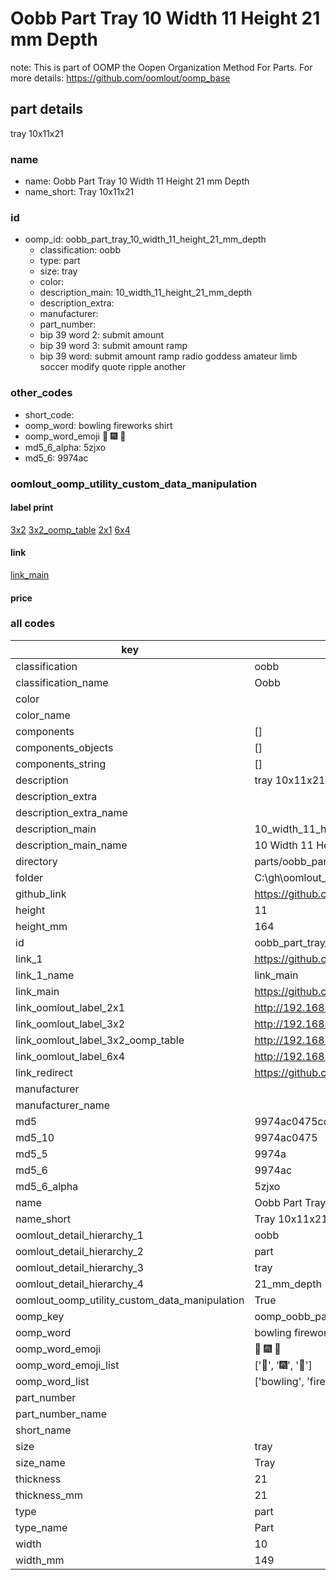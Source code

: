 # Oobb Part Tray 10 Width 11 Height 21 mm Depth  

note: This is part of OOMP the Oopen Organization Method For Parts. For more details: https://github.com/oomlout/oomp_base

##  part details
  



tray 10x11x21



### name
* name: Oobb Part Tray 10 Width 11 Height 21 mm Depth
* name_short: Tray 10x11x21 
### id
* oomp_id: oobb_part_tray_10_width_11_height_21_mm_depth
  * classification: oobb
  * type: part
  * size: tray
  * color: 
  * description_main: 10_width_11_height_21_mm_depth
  * description_extra: 
  * manufacturer: 
  * part_number: 
  * bip 39 word 2: submit amount
  * bip 39 word 3: submit amount ramp
  * bip 39 word: submit amount ramp radio goddess amateur limb soccer modify quote ripple another

### other_codes
* short_code: 
* oomp_word: bowling fireworks shirt
* oomp_word_emoji :bowling: :fireworks: :shirt:
* md5_6_alpha: 5zjxo
* md5_6: 9974ac






### oomlout_oomp_utility_custom_data_manipulation
#### label print
[3x2](http://192.168.1.245:1112/?label=oomp%205zjxo)
[3x2_oomp_table](http://192.168.1.108:1112/?label=oomp%205zjxo)
[2x1](http://192.168.1.242:1112/?label=oomp%205zjxo)
[6x4](http://192.168.1.55:1112/?label=oomp%205zjxo)    

#### link

[link_main](https://github.com/oomlout/oomlout_oobb_version_4_generated_parts/tree/main/navigation_oomp/oobb/part/tray/10_width_11_height_21_mm_depth/part)                              

#### price







### all codes 
| key | value |  
| --- | --- |  
| classification | oobb |  
| classification_name | Oobb |  
| color |  |  
| color_name |  |  
| components | [] |  
| components_objects | [] |  
| components_string | [] |  
| description | tray 10x11x21 |  
| description_extra |  |  
| description_extra_name |  |  
| description_main | 10_width_11_height_21_mm_depth |  
| description_main_name | 10 Width 11 Height 21 mm Depth |  
| directory | parts/oobb_part_tray_10_width_11_height_21_mm_depth |  
| folder | C:\gh\oomlout_oobb_version_4_generated_parts\parts\oobb_part_tray_10_width_11_height_21_mm_depth |  
| github_link | https://github.com/oomlout/oomlout_oomp_part_src/tree/main/parts/oobb_part_tray_10_width_11_height_21_mm_depth |  
| height | 11 |  
| height_mm | 164 |  
| id | oobb_part_tray_10_width_11_height_21_mm_depth |  
| link_1 | https://github.com/oomlout/oomlout_oobb_version_4_generated_parts/tree/main/navigation_oomp/oobb/part/tray/10_width_11_height_21_mm_depth/part |  
| link_1_name | link_main |  
| link_main | https://github.com/oomlout/oomlout_oobb_version_4_generated_parts/tree/main/navigation_oomp/oobb/part/tray/10_width_11_height_21_mm_depth/part |  
| link_oomlout_label_2x1 | http://192.168.1.242:1112/?label=oomp%205zjxo |  
| link_oomlout_label_3x2 | http://192.168.1.245:1112/?label=oomp%205zjxo |  
| link_oomlout_label_3x2_oomp_table | http://192.168.1.108:1112/?label=oomp%205zjxo |  
| link_oomlout_label_6x4 | http://192.168.1.55:1112/?label=oomp%205zjxo |  
| link_redirect | https://github.com/oomlout/oomlout_oobb_version_4_generated_parts/tree/main/parts/oobb_tray_10_11_21 |  
| manufacturer |  |  
| manufacturer_name |  |  
| md5 | 9974ac0475cdd0381eb21b0d62c206c0 |  
| md5_10 | 9974ac0475 |  
| md5_5 | 9974a |  
| md5_6 | 9974ac |  
| md5_6_alpha | 5zjxo |  
| name | Oobb Part Tray 10 Width 11 Height 21 mm Depth |  
| name_short | Tray 10x11x21  |  
| oomlout_detail_hierarchy_1 | oobb |  
| oomlout_detail_hierarchy_2 | part |  
| oomlout_detail_hierarchy_3 | tray |  
| oomlout_detail_hierarchy_4 | 21_mm_depth |  
| oomlout_oomp_utility_custom_data_manipulation | True |  
| oomp_key | oomp_oobb_part_tray_10_width_11_height_21_mm_depth |  
| oomp_word | bowling fireworks shirt |  
| oomp_word_emoji | :bowling: :fireworks: :shirt: |  
| oomp_word_emoji_list | [':bowling:', ':fireworks:', ':shirt:'] |  
| oomp_word_list | ['bowling', 'fireworks', 'shirt'] |  
| part_number |  |  
| part_number_name |  |  
| short_name |  |  
| size | tray |  
| size_name | Tray |  
| thickness | 21 |  
| thickness_mm | 21 |  
| type | part |  
| type_name | Part |  
| width | 10 |  
| width_mm | 149 |  
